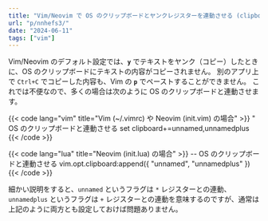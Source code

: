 ```yaml
---
title: "Vim/Neovim で OS のクリップボードとヤンクレジスターを連動させる (clipboard)"
url: "p/nnhefs3/"
date: "2024-06-11"
tags: ["vim"]
---
```


Vim/Neovim のデフォルト設定では、__`y`__ でテキストをヤンク（コピー）したときに、OS のクリップボードにテキストの内容がコピーされません。
別のアプリ上で `Ctrl+C` でコピーした内容も、Vim の __`p`__ でペーストすることができません。
これでは不便なので、多くの場合は次のように OS のクリップボードと連動させます。

{{< code lang="vim" title="Vim (~/.vimrc) や Neovim (init.vim) の場合" >}}
" OS のクリップボードと連動させる
set clipboard+=unnamed,unnamedplus
{{< /code >}}

{{< code lang="lua" title="Neovim (init.lua) の場合" >}}
-- OS のクリップボードと連動させる
vim.opt.clipboard:append({ "unnamed", "unnamedplus" })
{{< /code >}}

細かい説明をすると、`unnamed` というフラグは `*` レジスターとの連動、`unnamedplus` というフラグは `+` レジスターとの連動を意味するのですが、通常は上記のように両方とも設定しておけば問題ありません。

